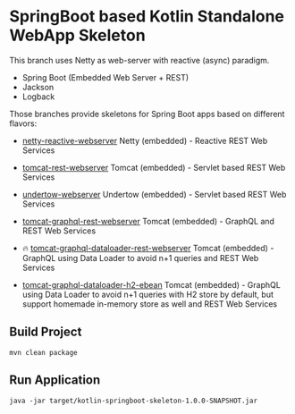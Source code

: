 # SpringBoot based Kotlin Standalone WebApp Skeleton

This branch uses Netty as web-server with reactive (async) paradigm.

- Spring Boot (Embedded Web Server + REST)
- Jackson
- Logback

Those branches provide skeletons for Spring Boot apps based on different flavors:
- [netty-reactive-webserver](https://github.com/oeil/kotlin-springboot-skeleton/tree/netty-reactive-webserver) Netty (embedded) - Reactive REST Web Services
- [tomcat-rest-webserver](https://github.com/oeil/kotlin-springboot-skeleton/tree/tomcat-rest-webserver) Tomcat (embedded) - Servlet based REST Web Services
- [undertow-webserver](https://github.com/oeil/kotlin-springboot-skeleton/tree/undertow-webserver) Undertow (embedded) - Servlet based REST Web Services

- [tomcat-graphql-rest-webserver](https://github.com/oeil/kotlin-springboot-skeleton/tree/tomcat-graphql-rest-webserver) Tomcat (embedded) - GraphQL and REST Web Services
- :fire: [tomcat-graphql-dataloader-rest-webserver](https://github.com/oeil/kotlin-springboot-skeleton/tree/tomcat-graphql-dataloader-rest-webserver) Tomcat (embedded) - GraphQL using Data Loader to avoid n+1 queries and REST Web Services
- [tomcat-graphql-dataloader-h2-ebean](https://github.com/oeil/kotlin-springboot-skeleton/tree/tomcat-graphql-dataloader-h2-ebean) Tomcat (embedded) - GraphQL using Data Loader to avoid n+1 queries with H2 store by default, but support homemade in-memory store as well and REST Web Services


## Build Project
```
mvn clean package
```

## Run Application
```
java -jar target/kotlin-springboot-skeleton-1.0.0-SNAPSHOT.jar
```
